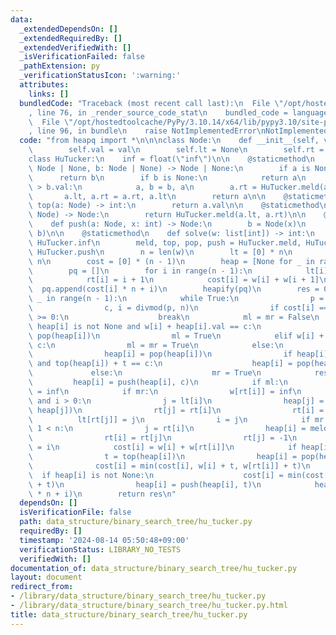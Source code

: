 ```yaml
---
data:
  _extendedDependsOn: []
  _extendedRequiredBy: []
  _extendedVerifiedWith: []
  _isVerificationFailed: false
  _pathExtension: py
  _verificationStatusIcon: ':warning:'
  attributes:
    links: []
  bundledCode: "Traceback (most recent call last):\n  File \"/opt/hostedtoolcache/PyPy/3.10.14/x64/lib/pypy3.10/site-packages/onlinejudge_verify/documentation/build.py\"\
    , line 76, in _render_source_code_stat\n    bundled_code = language.bundle(\n\
    \  File \"/opt/hostedtoolcache/PyPy/3.10.14/x64/lib/pypy3.10/site-packages/onlinejudge_verify/languages/python.py\"\
    , line 96, in bundle\n    raise NotImplementedError\nNotImplementedError\n"
  code: "from heapq import *\n\n\nclass Node:\n    def __init__(self, val: int):\n\
    \        self.val = val\n        self.lt = None\n        self.rt = None\n\n\n\
    class HuTucker:\n    inf = float(\"inf\")\n\n    @staticmethod\n    def meld(a:\
    \ Node | None, b: Node | None) -> Node | None:\n        if a is None:\n      \
    \      return b\n        if b is None:\n            return a\n        if a.val\
    \ > b.val:\n            a, b = b, a\n        a.rt = HuTucker.meld(a.rt, b)\n \
    \       a.lt, a.rt = a.rt, a.lt\n        return a\n\n    @staticmethod\n    def\
    \ top(a: Node) -> int:\n        return a.val\n\n    @staticmethod\n    def pop(a:\
    \ Node) -> Node:\n        return HuTucker.meld(a.lt, a.rt)\n\n    @staticmethod\n\
    \    def push(a: Node, x: int) -> Node:\n        b = Node(x)\n        return HuTucker.meld(a,\
    \ b)\n\n    @staticmethod\n    def solve(w: list[int]) -> int:\n        inf =\
    \ HuTucker.inf\n        meld, top, pop, push = HuTucker.meld, HuTucker.top, HuTucker.pop,\
    \ HuTucker.push\n        n = len(w)\n        lt = [0] * n\n        rt = [0] *\
    \ n\n        cost = [0] * (n - 1)\n        heap = [None for _ in range(n - 1)]\n\
    \        pq = []\n        for i in range(n - 1):\n            lt[i] = i - 1\n\
    \            rt[i] = i + 1\n            cost[i] = w[i] + w[i + 1]\n          \
    \  pq.append(cost[i] * n + i)\n        heapify(pq)\n        res = 0\n        for\
    \ _ in range(n - 1):\n            while True:\n                p = heappop(pq)\n\
    \                c, i = divmod(p, n)\n                if cost[i] == c and rt[i]\
    \ >= 0:\n                    break\n            ml = mr = False\n            if\
    \ heap[i] is not None and w[i] + heap[i].val == c:\n                heap[i] =\
    \ pop(heap[i])\n                ml = True\n            elif w[i] + w[rt[i]] ==\
    \ c:\n                ml = mr = True\n            else:\n                t = top(heap[i])\n\
    \                heap[i] = pop(heap[i])\n                if heap[i] is not None\
    \ and top(heap[i]) + t == c:\n                    heap[i] = pop(heap[i])\n   \
    \             else:\n                    mr = True\n            res += c\n   \
    \         heap[i] = push(heap[i], c)\n            if ml:\n                w[i]\
    \ = inf\n            if mr:\n                w[rt[i]] = inf\n            if ml\
    \ and i > 0:\n                j = lt[i]\n                heap[j] = meld(heap[i],\
    \ heap[j])\n                rt[j] = rt[i]\n                rt[i] = -1\n      \
    \          lt[rt[j]] = j\n                i = j\n            if mr and rt[i] +\
    \ 1 < n:\n                j = rt[i]\n                heap[i] = meld(heap[i], heap[j])\n\
    \                rt[i] = rt[j]\n                rt[j] = -1\n                lt[rt[i]]\
    \ = i\n            cost[i] = w[i] + w[rt[i]]\n            if heap[i] is not None:\n\
    \                t = top(heap[i])\n                heap[i] = pop(heap[i])\n  \
    \              cost[i] = min(cost[i], w[i] + t, w[rt[i]] + t)\n              \
    \  if heap[i] is not None:\n                    cost[i] = min(cost[i], top(heap[i])\
    \ + t)\n                heap[i] = push(heap[i], t)\n            heappush(pq, cost[i]\
    \ * n + i)\n        return res\n"
  dependsOn: []
  isVerificationFile: false
  path: data_structure/binary_search_tree/hu_tucker.py
  requiredBy: []
  timestamp: '2024-08-14 05:50:48+09:00'
  verificationStatus: LIBRARY_NO_TESTS
  verifiedWith: []
documentation_of: data_structure/binary_search_tree/hu_tucker.py
layout: document
redirect_from:
- /library/data_structure/binary_search_tree/hu_tucker.py
- /library/data_structure/binary_search_tree/hu_tucker.py.html
title: data_structure/binary_search_tree/hu_tucker.py
---
```

